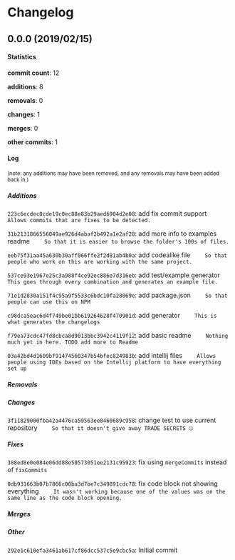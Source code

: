 # Changelog
## 0.0.0 (2019/02/15)
#### Statistics
**commit count**: 12

**additions**: 8

**removals**: 0

**changes**: 1

**merges**: 0

**other commits**: 1

#### Log
<small>(note: any additions may have been removed, and any removals may have been added back in.)</small>
##### Additions
 `223c6ecdec0cde19c0ec88e83b29aed6904d2e08`: add fix commit support
`    Allows commits that are fixes to be detected.`

 `31b2131866556049ae926d4abaf2b492a1e2af28`: add more info to examples readme
`    So that it is easier to browse the folder's 100s of files.`

 `eeb75f31aa45a630b30aff066ffe2f2d81ab4b0a`: add codealike file
`    So that people who work on this are working with the same project.`

 `537ce93e1967e25c3a988f4ce92ec886e7d316eb`: add test/example generator
`    This goes through every combination and generates an example file.`

 `71e1d2830a151f4c95a9f5533c6bdc10fa28069e`: add package.json
`    So that people can use this on NPM`

 `c98dca5eac6d4f749be01bb619264628f470901d`: add generator
`    This is what generates the changelogs`

 `f79ea73cdc47fd8cbca8d9013bbc3942c4119f12`: add basic readme
`    Nothing much yet in here. TODO add more to Readme`

 `03a42bd4d1609bf91474560347b54bfec824983b`: add intellij files
`    Allows people using IDEs based on the Intellij platform to have everything set up`

##### Removals

##### Changes
 `3f11829000fba42a4476ca59563ee0460689c958`: change test to use current repository
`    So that it doesn't give away TRADE SECRETS 🤐`

##### Fixes
 `388ed8e0e084e06dd88e50573051ee2131c95923`: fix using `mergeCommits` instead of `fixCommits`

 `0db931663b07b7866c00ba3d7be7c349891cdc78`: fix code block not showing everything
`    It wasn't working because one of the values was on the same line as the code block opening.`

##### Merges

##### Other
 `292e1c610efa3461ab617cf86dcc537c5e9cbc5a`: Initial commit

